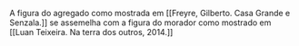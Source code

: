 A figura do agregado como mostrada em [[Freyre, Gilberto. Casa Grande e Senzala.]] se assemelha com a figura do morador como mostrado em [[Luan Teixeira. Na terra dos outros, 2014.]]
